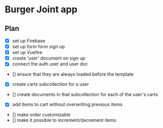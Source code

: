 # Burger Joint app

## Plan

- [x] set up Firebase
- [x] set up form form sign up 
- [x] set up Vuefire
- [x] create 'user' document on sign up
- [x] connect the auth user and user doc
- [] ensure that they are always loaded before the template

- [x] create carts subcollection for a user
- [] create documents in that subcollection for each of the user's carts
- [x] add items to cart without overwriting previous items
- [] make order customizable
- [] make it possible to increment/decrement items